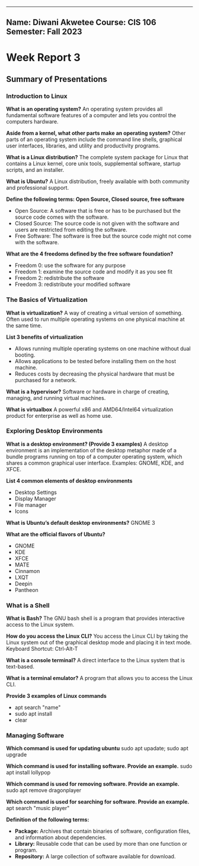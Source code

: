 ----
Name: Diwani Akwetee
Course: CIS 106
Semester: Fall 2023
---

# Week Report 3

## Summary of Presentations

### Introduction to Linux
**What is an operating system?**
An operating system provides all fundamental software features of a computer and lets you control the computers hardware. 

**Aside from a kernel, what other parts make an operating system?**
Other parts of an operating system include the command line shells, graphical user interfaces, libraries, and utility and productivity programs. 

**What is a Linux distribution?**
The complete system package for Linux that contains a Linux kernel, core unix tools, supplemental software, startup scripts, and an installer.

**What is Ubuntu?**
A Linux distribution, freely available with both community and professional support. 

**Define the following terms: Open Source, Closed source, free software**
* Open Source: A software that is free or has to be purchased but the source code comes with the software. 
* Closed Source: The source code is not given with the software and users are restricted from editing the software. 
* Free Software: The software is free but the source code might not come with the software. 

**What are the 4 freedoms defined by the free software foundation?**
* Freedom 0: use the software for any purpose
* Freedom 1: examine the source code and modify it as you see fit 
* Freedom 2: redistribute the software
* Freedom 3: redistribute your modified software  

### The Basics of Virtualization 
**What is virtualization?**
A way of creating a virtual version of something. Often used to run multiple operating systems on one physical machine at the same time.      

**List 3 benefits of virtualization**
* Allows running multiple operating systems on one machine without dual booting.
* Allows applications to be tested before installing them on the host machine. 
* Reduces costs by decreasing the physical hardware that must be purchased for a network. 

**What is a hypervisor?**
Software or hardware in charge of creating, managing, and running virtual machines. 

**What is virtualbox**
A powerful x86 and AMD64/Intel64 virtualization product for enterprise as well as home use.  

### Exploring Desktop Environments
**What is a desktop environment? (Provide 3 examples)**
A desktop environment is an implementation of the desktop metaphor made of a bundle programs running on top of a computer operating system, which shares a common graphical user interface. Examples: GNOME, KDE, and XFCE.

**List 4 common elements of desktop environments**
* Desktop Settings
* Display Manager
* File manager
* Icons

**What is Ubuntu’s default desktop environments?**
GNOME 3

**What are the official flavors of Ubuntu?**
* GNOME
* KDE
* XFCE
* MATE
* Cinnamon
* LXQT
* Deepin
* Pantheon

### What is a Shell
**What is Bash?**
The GNU bash shell is a program that provides interactive access to the Linux system. 

**How do you access the Linux CLI?**
You access the Linux CLI by taking the Linux system out of the graphical desktop mode and placing it in text mode. Keyboard Shortcut: Ctrl-Alt-T

**What is a console terminal?**
A direct interface to the Linux system that is text-based. 

**What is a terminal emulator?**
A program that allows you to access the Linux CLI. 

**Provide 3 examples of Linux commands**
* apt search "name"
* sudo apt install 
* clear

### Managing Software 
**Which command is used for updating ubuntu**
sudo apt upadate; sudo apt upgrade 

**Which command is used for installing software. Provide an example.**
sudo apt install lollypop

**Which command is used for removing software. Provide an example.**
sudo apt remove dragonplayer 

**Which command is used for searching for software. Provide an example.**
apt search "music player"

**Definition of the following terms:**
* **Package:** Archives that contain binaries of software, configuration files, and information about dependencies.
* **Library:** Reusable code that can be used by more than one function or program. 
* **Repository:** A large collection of software available for download. 